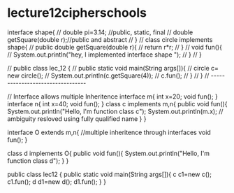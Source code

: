 # lecture12cipherschools

interface shape{
//     double pi=3.14; //public, static, final
//     double getSquare(double r);//public and abstract
// }
// class circle implements shape{
//     public double getSquare(double r){
//         return r*r;
//     }
//     void fun(){
//         System.out.println("hey, I implemented interface shape ");
//     }
// }

// public class lec_12 {
//     public static void main(String args[]){
//         circle c= new circle();
//         System.out.println(c.getSquare(4));
//         c.fun();
//     }
// }
// ---------------------------------

// Interface allows multiple Inheritence
interface m{
    int x=20;
    void fun();
}
interface n{
    int x=40;
    void fun();
}
class c implements m,n{
    public void fun(){
        System.out.println("Hello, I'm function class c");
        System.out.println(m.x); // ambiguity resloved using fully qualified name
    }
}

interface O extends m,n{ //multiple inheritence through interfaces 
    void fun();
}

class d implements O{
    public void fun(){
        System.out.println("Hello, I'm function class d");
    }
}

public class lec12 {
    public static void main(String args[]){
        c c1=new c();
        c1.fun();
        d d1=new d();
        d1.fun();
    }
}
